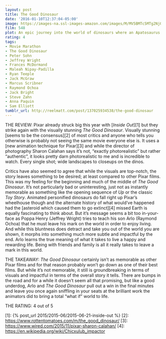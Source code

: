 ```yaml
---
layout: post
title: The Good Dinosaur
date: '2016-01-10T12:37:04-05:00'
image: https://images-na.ssl-images-amazon.com/images/M/MV5BMTc5MTg2NjQ4MV5BMl5BanBnXkFtZTgwNzcxOTY5NjE@._V1_UX182_CR0,0,182,268_AL_.jpg
film: 548
plot: An epic journey into the world of dinosaurs where an Apatosaurus named Arlo makes an unlikely human friend.
rating: 4
tags:
- Movie Marathon
- The Good Dinosaur
- Peter Sohn
- Jeffrey Wright
- Frances McDormand
- Maleah Nipay-Padilla
- Ryan Teeple
- Jack McGraw
- Marcus Scribner
- Raymond Ochoa
- Jack Bright
- Steve Zahn
- Anna Paquin
- Sam Elliott
tumblr_url: http://reelmatt.com/post/137025934538/the-good-dinosaur
---
```


THE REVIEW: Pixar already struck big this year with [*Inside Out*][1] but they strike again with the visually stunning *The Good Dinosaur*. Visually stunning [seems to be the consensus][2] of most critics and anyone who tells you otherwise is probably not seeing the same movie everyone else is. It uses a [new animation technique for Pixar][3] and while the director of photography Sharon Calahan says it’s not, “exactly photorealistic” but rather “authentic”, it looks pretty darn photorealistic to me and is incredible to watch. Every single shot; wide landscapes to closeups on the dinos.

Critics have also seemed to agree that while the visuals are top-notch, the story leaves something to be desired; at least compared to other Pixar films. This was my feeling for the beginning and much of the middle of *The Good Dinosaur*. It’s not particularly bad or uninteresting, just not as instantly memorable as something like the opening sequence of *Up* or the classic *Toy Story*. Animated personified dinosaurs do fall right up Pixar’s wheelhouse though and the alternate history of what would’ve happened had the [asteroid which caused them to go extinct][4] missed Earth is equally fascinating to think about. But it’s message seems a bit too in-your-face as Poppa Henry (Jeffrey Wright) tries to teach his son Arlo (Raymond Ochoa) that he must leave his mark on the world in order to enjoy living. And while this bluntness does detract and take you out of the world you are shown, it morphs into something much more subtle and impactful by the end. Arlo learns the true meaning of what it takes to live a happy and rewarding life. Being with friends and family is all it really takes to leave a mark in this world.

THE TAKEAWAY: *The Good Dinosaur* certainly isn’t as memorable as other Pixar films and for that reason probably won’t go down as one of their best films. But while it’s not memorable, it still is groundbreaking in terms of visuals and impactful in terms of the overall story it tells. There are bumps in the road and for a while it doesn’t seem all that promising, but like a good underdog, Arlo and *The Good Dinosaur* pull out a win in the final minutes and leave you once again sniffling in your seats at the brilliant work the animators did to bring a total “what if” world to life.

THE RATING: 4 out of 5

[1]: {% post_url 2015/2015-06/2015-06-21-inside-out %}
[2]: https://www.rottentomatoes.com/m/the_good_dinosaur/
[3]: https://www.wired.com/2015/11/pixar-sharon-calahan/
[4]: https://en.wikipedia.org/wiki/Chicxulub_impactor
